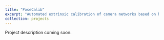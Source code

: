```yaml
---
title: "PoseCalib"
excerpt: "Automated extrinsic calibration of camera networks based on human pose estimation<br/><img src='/images/500x300.png'>"
collection: projects
---
```


Project description coming soon.
